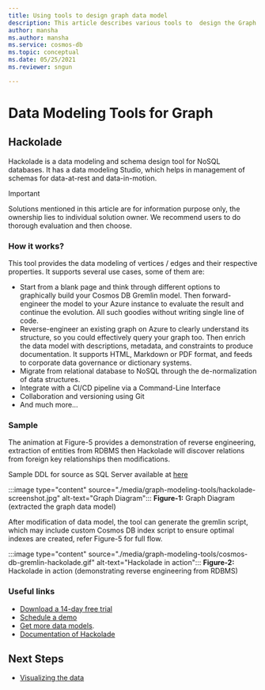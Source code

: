 ```yaml
---
title: Using tools to design graph data model
description: This article describes various tools to  design the Graph data model.
author: mansha
ms.author: mansha
ms.service: cosmos-db
ms.topic: conceptual
ms.date: 05/25/2021
ms.reviewer: sngun

---
```

# Data Modeling Tools for Graph

## Hackolade

Hackolade is a data modeling and schema design tool for NoSQL databases. It has a data modeling Studio, which helps in management of schemas for data-at-rest and data-in-motion.

> [!IMPORTANT] 
> Solutions mentioned in this article are for information purpose only, the ownership lies to individual solution owner. We recommend users to do thorough evaluation and then choose.

### How it works?
This tool provides the data modeling of vertices / edges and their respective properties.  It supports several use cases, some of them are:
-	Start from a blank page and think through different options to graphically build your Cosmos DB Gremlin model.  Then forward-engineer the model to your Azure instance to evaluate the result and continue the evolution.  All such goodies without writing single line of code.
-	Reverse-engineer an existing graph on Azure to clearly understand its structure, so you could effectively query your graph too.  Then enrich the data model with descriptions, metadata, and constraints to produce documentation. It supports HTML, Markdown or PDF format, and feeds to corporate data governance or dictionary systems.
-	Migrate from relational database to NoSQL through the de-normalization of data structures.
-	Integrate with a CI/CD pipeline via a Command-Line Interface
-	Collaboration and versioning using Git
-	And much more…

### Sample

The animation at Figure-5 provides a demonstration of reverse engineering, extraction of entities from RDBMS then Hackolade will discover relations from foreign key relationships then modifications.

Sample DDL for source as SQL Server available at [here](https://github.com/Azure-Samples/northwind-ddl-sample/nw.sql)   


:::image type="content" source="./media/graph-modeling-tools/hackolade-screenshot.jpg" alt-text="Graph Diagram":::
<b>Figure-1:</b> Graph Diagram (extracted the graph data model)

After modification of data model, the tool can generate the gremlin script, which may include custom Cosmos DB index script to ensure optimal indexes are created, refer Figure-5 for full flow.


:::image type="content" source="./media/graph-modeling-tools/cosmos-db-gremlin-hackolade.gif" alt-text="Hackolade in action":::
<b>Figure-2:</b> Hackolade in action (demonstrating reverse engineering from RDBMS)

### Useful links 
-	[Download a 14-day free trial](https://hackolade.com/download.html)
-	[Schedule a demo](https://c.x.ai/pdesmarets)
-  [Get more data models](https://hackolade.com/samplemodels.html#cosmosdb).
-  [Documentation of Hackolade](https://hackolade.com/help/CosmosDBGremlin.html)

## Next Steps
- [Visualizing the data](/graph-visualization)
